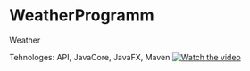 # WeatherProgramm
Weather

Tehnologes: API, JavaCore, JavaFX, Maven
[![Watch the video](https://img.youtube.com/vi/6QHPwwS9Pvc/maxresdefault.jpg)](https://youtu.be/6QHPwwS9Pvc)
